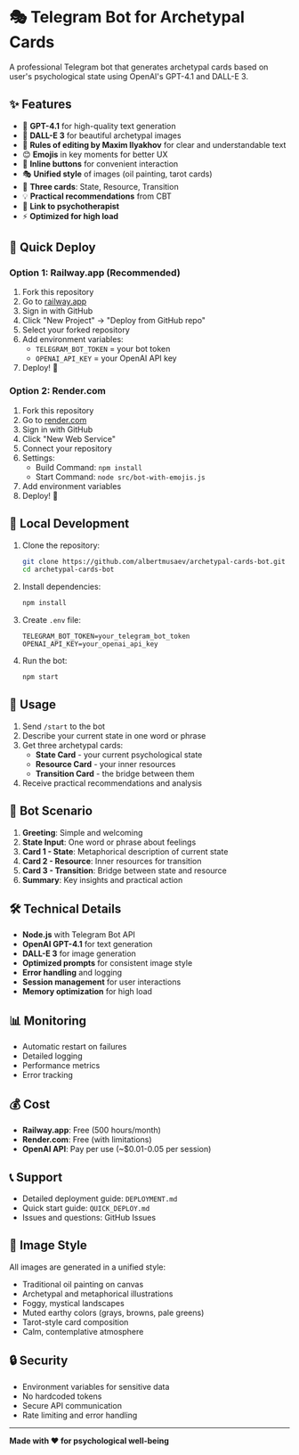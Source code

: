 # 🎭 Telegram Bot for Archetypal Cards

A professional Telegram bot that generates archetypal cards based on user's psychological state using OpenAI's GPT-4.1 and DALL-E 3.

## ✨ Features

- 🤖 **GPT-4.1** for high-quality text generation
- 🎨 **DALL-E 3** for beautiful archetypal images
- 📝 **Rules of editing by Maxim Ilyakhov** for clear and understandable text
- 😊 **Emojis** in key moments for better UX
- 🔘 **Inline buttons** for convenient interaction
- 🎭 **Unified style** of images (oil painting, tarot cards)
- 🌉 **Three cards**: State, Resource, Transition
- 💡 **Practical recommendations** from CBT
- 🏥 **Link to psychotherapist**
- ⚡ **Optimized for high load**

## 🚀 Quick Deploy

### Option 1: Railway.app (Recommended)
1. Fork this repository
2. Go to [railway.app](https://railway.app)
3. Sign in with GitHub
4. Click "New Project" → "Deploy from GitHub repo"
5. Select your forked repository
6. Add environment variables:
   - `TELEGRAM_BOT_TOKEN` = your bot token
   - `OPENAI_API_KEY` = your OpenAI API key
7. Deploy! 🎉

### Option 2: Render.com
1. Fork this repository
2. Go to [render.com](https://render.com)
3. Sign in with GitHub
4. Click "New Web Service"
5. Connect your repository
6. Settings:
   - Build Command: `npm install`
   - Start Command: `node src/bot-with-emojis.js`
7. Add environment variables
8. Deploy! 🎉

## 🔧 Local Development

1. Clone the repository:
   ```bash
   git clone https://github.com/albertmusaev/archetypal-cards-bot.git
   cd archetypal-cards-bot
   ```

2. Install dependencies:
   ```bash
   npm install
   ```

3. Create `.env` file:
   ```
   TELEGRAM_BOT_TOKEN=your_telegram_bot_token
   OPENAI_API_KEY=your_openai_api_key
   ```

4. Run the bot:
   ```bash
   npm start
   ```

## 📖 Usage

1. Send `/start` to the bot
2. Describe your current state in one word or phrase
3. Get three archetypal cards:
   - **State Card** - your current psychological state
   - **Resource Card** - your inner resources
   - **Transition Card** - the bridge between them
4. Receive practical recommendations and analysis

## 🎯 Bot Scenario

1. **Greeting**: Simple and welcoming
2. **State Input**: One word or phrase about feelings
3. **Card 1 - State**: Metaphorical description of current state
4. **Card 2 - Resource**: Inner resources for transition
5. **Card 3 - Transition**: Bridge between state and resource
6. **Summary**: Key insights and practical action

## 🛠️ Technical Details

- **Node.js** with Telegram Bot API
- **OpenAI GPT-4.1** for text generation
- **DALL-E 3** for image generation
- **Optimized prompts** for consistent image style
- **Error handling** and logging
- **Session management** for user interactions
- **Memory optimization** for high load

## 📊 Monitoring

- Automatic restart on failures
- Detailed logging
- Performance metrics
- Error tracking

## 💰 Cost

- **Railway.app**: Free (500 hours/month)
- **Render.com**: Free (with limitations)
- **OpenAI API**: Pay per use (~$0.01-0.05 per session)

## 📞 Support

- Detailed deployment guide: `DEPLOYMENT.md`
- Quick start guide: `QUICK_DEPLOY.md`
- Issues and questions: GitHub Issues

## 🎨 Image Style

All images are generated in a unified style:
- Traditional oil painting on canvas
- Archetypal and metaphorical illustrations
- Foggy, mystical landscapes
- Muted earthy colors (grays, browns, pale greens)
- Tarot-style card composition
- Calm, contemplative atmosphere

## 🔒 Security

- Environment variables for sensitive data
- No hardcoded tokens
- Secure API communication
- Rate limiting and error handling

---

**Made with ❤️ for psychological well-being**
